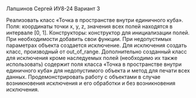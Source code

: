 Лапшинов Сергей ИУ8-24 Вариант 3


Реализовать класс «Точка в пространстве внутри единичного куба». Поля: координаты точки x, y, z, значения всех полей находятся в интервале [0, 1]. Конструкторы: конструктор для инициализации полей. При необходимости добавить свои функции. При недопустимых параметрах объекта создается исключение. Для исключения создать класс, производный от out_of_range. Дополнительно созданный класс для исключения кроме наследуемых полей (необходимо их также использовать) содержит поля класса «Точка в пространстве внутри единичного куба» для недопустимого объекта и метод для печати всех данных. Продемонстрировать работу с объектами в случае возникновения исключения и его обработки и без возникновения исключения.
